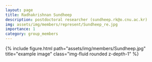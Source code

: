 ```yaml
---
layout: page
title: Radhakrishnan Sundheep
description: postdoctoral researcher (sundheep.rk@o.cnu.ac.kr)
img: assets/img/members/represent/Sundheep_re.jpg
importance: 1
category: group_members
---
```


<div class="row">
    <div class="col-sm mt-3 mt-md-0">
        {% include figure.html path="assets/img/members/Sundheep.jpg" title="example image" class="img-fluid rounded z-depth-1" %}
    </div>
</div>
